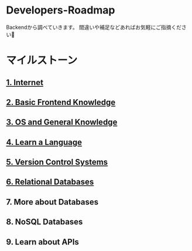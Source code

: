 # Developers-Roadmap

Backendから調べていきます。
間違いや補足などあればお気軽にご指摘ください🌼

# マイルストーン

## [1. Internet](https://github.com/shi6na/Developers-Roadmap/blob/master/01_internet.md)

## [2. Basic Frontend Knowledge](https://github.com/shi6na/Developers-Roadmap/blob/master/02_basic_frontend_knowledge/02_basic-frontend-knowledge.md)

## [3. OS and General Knowledge](https://github.com/shi6na/Developers-Roadmap/blob/master/03_os_and_general_knowledge/03_os_and_general_knowledge.md)

## [4. Learn a Language](https://github.com/shi6na/Developers-Roadmap/blob/master/04_learn_a_language/intro.md)

## [5. Version Control Systems](https://github.com/shi6na/Developers-Roadmap/blob/master/05_version_control_systems/intro.md)

## [6. Relational Databases](https://github.com/shi6na/Developers-Roadmap/blob/master/06_relational_databases/intro.md)

## 7. More about Databases

## 8. NoSQL Databases

## 9. Learn about APIs
